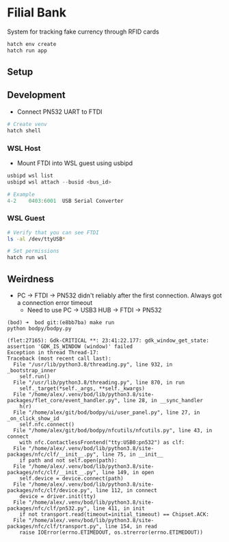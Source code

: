 # Filial Bank

System for tracking fake currency through RFID cards

```sh
hatch env create
hatch run app
```

## Setup

## Development

- Connect PN532 UART to FTDI

```sh
# Create venv
hatch shell
```

### WSL Host

- Mount FTDI into WSL guest using usbipd

<!-- markdownlint-disable -->
```powershell
usbipd wsl list
usbipd wsl attach --busid <bus_id>

# Example
4-2    0403:6001  USB Serial Converter                                          Attached - WSL
```
<!-- markdownlint-enable -->

### WSL Guest

```sh
# Verify that you can see FTDI
ls -al /dev/ttyUSB*

# Set permissions
hatch run wsl
```

## Weirdness

- PC -> FTDI -> PN532 didn't reliably after the first connection. Always got a
  connection error timeout
  - Need to use PC -> USB3 HUB -> FTDI -> PN532

<!-- markdownlint-disable -->
```text
(bod) ➜  bod git:(e8bb7ba) make run
python bodpy/bodpy.py

(flet:27165): Gdk-CRITICAL **: 23:41:22.177: gdk_window_get_state: assertion 'GDK_IS_WINDOW (window)' failed
Exception in thread Thread-17:
Traceback (most recent call last):
  File "/usr/lib/python3.8/threading.py", line 932, in _bootstrap_inner
    self.run()
  File "/usr/lib/python3.8/threading.py", line 870, in run
    self._target(*self._args, **self._kwargs)
  File "/home/alex/.venv/bod/lib/python3.8/site-packages/flet_core/event_handler.py", line 28, in __sync_handler
    h(r)
  File "/home/alex/git/bod/bodpy/ui/user_panel.py", line 27, in _on_click_show_id
    self.nfc.connect()
  File "/home/alex/git/bod/bodpy/nfcutils/nfcutils.py", line 43, in connect
    with nfc.ContactlessFrontend("tty:USB0:pn532") as clf:
  File "/home/alex/.venv/bod/lib/python3.8/site-packages/nfc/clf/__init__.py", line 75, in __init__
    if path and not self.open(path):
  File "/home/alex/.venv/bod/lib/python3.8/site-packages/nfc/clf/__init__.py", line 149, in open
    self.device = device.connect(path)
  File "/home/alex/.venv/bod/lib/python3.8/site-packages/nfc/clf/device.py", line 112, in connect
    device = driver.init(tty)
  File "/home/alex/.venv/bod/lib/python3.8/site-packages/nfc/clf/pn532.py", line 411, in init
    if not transport.read(timeout=initial_timeout) == Chipset.ACK:
  File "/home/alex/.venv/bod/lib/python3.8/site-packages/nfc/clf/transport.py", line 154, in read
    raise IOError(errno.ETIMEDOUT, os.strerror(errno.ETIMEDOUT))
```
<!-- markdownlint-enable -->
